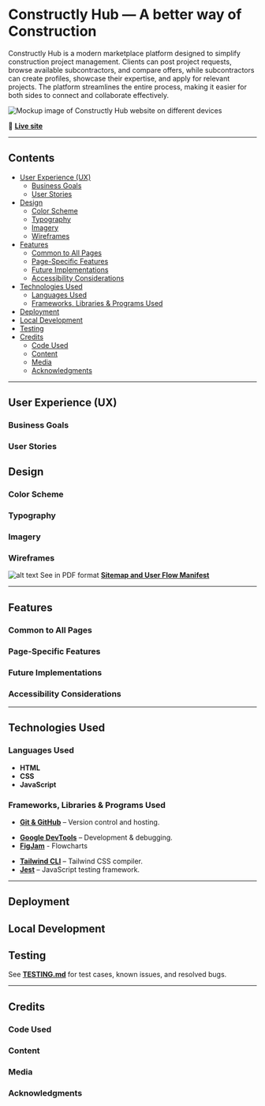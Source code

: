 # Constructly Hub — A better way of Construction

Constructly Hub is a modern marketplace platform designed to simplify construction project management. Clients can post project requests, browse available subcontractors, and compare offers, while subcontractors can create profiles, showcase their expertise, and apply for relevant projects. The platform streamlines the entire process, making it easier for both sides to connect and collaborate effectively.


![Mockup image of Constructly Hub website on different devices]()

🔗 [**Live site**]()

---

## Contents

- [User Experience (UX)](#user-experience-ux)
  - [Business Goals](#business-goals)
  - [User Stories](#user-stories)
- [Design](#design)
  - [Color Scheme](#color-scheme)
  - [Typography](#typography)
  - [Imagery](#imagery)
  - [Wireframes](#wireframes)
- [Features](#features)
  - [Common to All Pages](#common-to-all-pages)
  - [Page-Specific Features](#page-specific-features)
  - [Future Implementations](#future-implementations)
  - [Accessibility Considerations](#accessibility-considerations)
- [Technologies Used](#technologies-used)
  - [Languages Used](#languages-used)
  - [Frameworks, Libraries & Programs Used](#frameworks-libraries--programs-used)
- [Deployment](#deployment)
- [Local Development](#local-development)
- [Testing](#testing)
- [Credits](#credits)
  - [Code Used](#code-used)
  - [Content](#content)
  - [Media](#media)
  - [Acknowledgments](#acknowledgments)

---

## User Experience (UX)

### Business Goals

### User Stories

## Design

### Color Scheme

### Typography

### Imagery

### Wireframes

![alt text](assets/documentation/flowcharts/logic/constructly-hub.jpg "Sitemap and User Flow Manifest")
See in PDF format **[Sitemap and User Flow Manifest](assets/documentation/flowcharts/logic/constructly-hub.pdf)**

---

## Features

### Common to All Pages

### Page-Specific Features

<!-- **404 Page** -->
<!-- **401 Page** -->
<!-- **503 Page** -->

### Future Implementations

### Accessibility Considerations

<!-- - Semantic HTML: Meaningful HTML tags are used to ensure proper document structure for assistive technologies. -->
<!-- - Descriptive Alt Attributes: All images include descriptive alt attributes for screen reader users. -->
<!-- - Radio buttons are wrapped in fieldset with legend name. -->
<!-- - Color Contrast: Colors were selected to ensure sufficient contrast for readability. -->

---

## Technologies Used

### Languages Used

- **HTML**
- **CSS**
- **JavaScript**

### Frameworks, Libraries & Programs Used

- **[Git & GitHub](https://github.com/)** – Version control and hosting.
<!-- - **[Google Fonts](https://fonts.google.com/)** – Typography. -->
- **[Google DevTools](https://developer.chrome.com/docs/devtools/)** – Development & debugging.
- **[FigJam](https://www.figma.com/figjam/)** - Flowcharts
<!-- - **[Font Awesome](https://fontawesome.com/)** – Icons via CDN. -->
<!-- - **[FreeConvert](https://www.freeconvert.com/)** – Video compression. -->
<!-- - **[Favicon.io](https://favicon.io/)** – Favicon generation. -->
<!-- - **[TinyPNG](https://tinypng.com/)** – Image optimization. -->
<!-- - **[Polypane](https://polypane.app/)** – Responsive device previews. -->
<!-- - **[Autoprefixer](https://autoprefixer.github.io/)** – Vendor prefixes for CSS. -->
<!-- - **[ColorSpace](https://mycolor.space/)** – Palette generation. -->
<!-- - **[HTML Validator](https://validator.w3.org/)** – Markup Validation Service. -->
<!-- - **[CSS Validator](https://jigsaw.w3.org/css-validator/)** – CSS Validation Service. -->
<!-- - **[WAVE](https://wave.webaim.org/)** – Web Accessibility Evaluation Tools. -->
<!-- - **[JSLint](https://www.jslint.com/)** – JavaScript validation. -->
<!-- - **[JSHint](https://jshint.com/)** – JavaScript validation. -->
- **[Tailwind CLI](https://tailwindcss.com/docs/installation/tailwind-cli)** – Tailwind CSS compiler.
- **[Jest](https://jestjs.io/)** – JavaScript testing framework.
<!-- - **[Custom JS Lint API](https://luckyfrappe.github.io/jsapi/)** – JavaScript validation. -->
<!-- - **[ChatGPT (OpenAI)](https://chat.openai.com/)** & **[Gemini (Google)](https://gemini.google.com/)** – Used for generating service descriptions, debugging support, exploring different approaches, and clarifying code concepts during development. -->

---

## Deployment

## Local Development

## Testing

See **[TESTING.md](TESTING.md)** for test cases, known issues, and resolved bugs.

---

## Credits

### Code Used

### Content

### Media

### Acknowledgments
